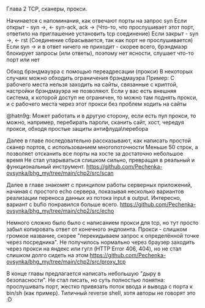 Глава 2
TCP, сканеры, прокси.

Начинается с напоминания, как отвечают порты на запрос syn
Если открыт - syn ->, <- syn-ack, ack -> (Что-то, что прослушивает этот порт, ответило на приглашение установить tcp соединение)
Если закрыт - syn ->, <- rst (Соединение сбрасывается, так как порт не прослушивается)
Если syn -> и в ответ ничего не приходит - скорее всего, брэндмаэр блокирует запросы (или ответы), поэтому нет ясности, слушает что-то порт или нет

Обход брэндмауэра с помощью переадресации (прокси)
В некоторых случаях можно обходить ограничения брэндмауэра
  Пример:
      С рабочего места нельзя заходить на сайты, связанные с криптой, настройки брэндмауэра не позволяют.
      Если у вас есть внешняя система, к которой доступ не ограничен, то можно там поднять прокси, и с рабочего места через этот прокси без проблем ходить на сайты

@hatn9g: Может работать и в другую сторону, если есть пул прокси, то можно, например, перебирать пароли, сканить сайт, хост, чередуя прокси, обходя простые защиты антифлуда\перебора


Далее в главе последовательно рассказывают, как написать простой сканер портов, с использованием многопоточности
Меньше 50 строк, а позволяет отсканить все порты на хосте за достаточно небольшое время
Не стал упарываться слишком сильно, превращая в реальный и функциональный инструмент.
https://github.com/Pechenka-ovsynka/bhg_my/tree/main/chp2/src/scan

Далее в главе знакомят с принципом работы серверных приложений, начиная с простого echo сервера, показывая несколько вариантов реализации переноса данных из потока input в output. Интересно, вариант с bufio понравился больше всего.
https://github.com/Pechenka-ovsynka/bhg_my/tree/main/chp2/src/echo

Немного сложно было было с написанием прокси для tcp, но тут просто забыл копировать ответ от конечного эндпоинта. Прокси - слишком громкое название, скорее "перекидываем запрос к определённой точке через посредника". Не получилось нормально через браузер заходить через прокси на яндекс или гугл (HTTP Error 406, 404), но не стал слишком долго сидеть на этом
https://github.com/Pechenka-ovsynka/bhg_my/tree/main/chp2/src/proxy_tcp

В конце главы предлагается написать небольшую "дыру в безопасности". Не стал писать, но суть полностью понятна: прослушивать порт, жестко привязать поток ввода и вывода с порта к bin/sh (как пример). Типичный reverse shell, хотя авторы не говорят это :D